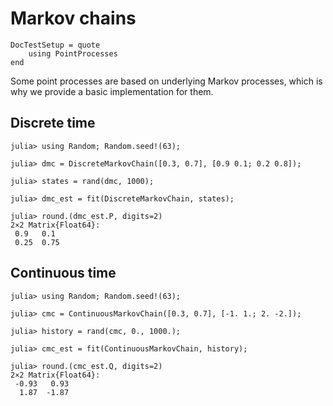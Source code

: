 # Markov chains

```@meta
DocTestSetup = quote
    using PointProcesses
end
```

Some point processes are based on underlying Markov processes, which is why we provide a basic implementation for them.

## Discrete time

```jldoctest
julia> using Random; Random.seed!(63);

julia> dmc = DiscreteMarkovChain([0.3, 0.7], [0.9 0.1; 0.2 0.8]);

julia> states = rand(dmc, 1000);

julia> dmc_est = fit(DiscreteMarkovChain, states);

julia> round.(dmc_est.P, digits=2)
2×2 Matrix{Float64}:
 0.9   0.1
 0.25  0.75
```

## Continuous time

```jldoctest
julia> using Random; Random.seed!(63);

julia> cmc = ContinuousMarkovChain([0.3, 0.7], [-1. 1.; 2. -2.]);

julia> history = rand(cmc, 0., 1000.);

julia> cmc_est = fit(ContinuousMarkovChain, history);

julia> round.(cmc_est.Q, digits=2)
2×2 Matrix{Float64}:
 -0.93   0.93
  1.87  -1.87
```